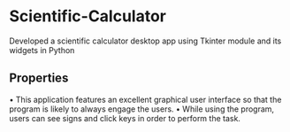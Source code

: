 # Scientific-Calculator
Developed a scientific calculator desktop app using Tkinter module and its widgets in Python

## Properties
• This application features an excellent graphical user interface so that the program is likely to always engage the users.
• While using the program, users can see signs and click keys in order to perform the task.

